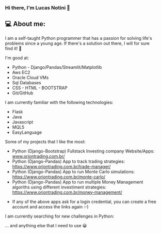 ### Hi there, I'm Lucas Notini 👋

## 💻 About me:

I am a self-taught Python programmer that has a passion for solving life's problems since a young age.
If there's a solution out there, I will for sure find it! :monocle_face:

I'm good at:
- Python - Django/Pandas/Streamlit/Matplotlib
- Aws EC2
- Oracle Cloud VMs
- Sql Databases
- CSS - HTML - BOOTSTRAP
- Git/GitHub

I am currently familiar with the following technologies:
- Flask
- Java
- Javascript
- MQL5
- EasyLanguage

Some of my projects that I like the most:
- Python (Django-Bootstrap) Fullstack Investing company Website/Apps: www.oriontrading.com.br/
- Python (Django-Pandas) App to track trading strategies: https://www.oriontrading.com.br/trade-manager/
- Python (Django-Pandas) App to run Monte Carlo simulations: https://www.oriontrading.com.br/monte-carlo/
- Python (Django-Pandas) App to run multiple Money Management algoriths using different investiment strategies: https://www.oriontrading.com.br/money-management/

* If any of the above apps ask for a login credential, you can create a free account and access the links again :-)
  

I am currently searching for new challenges in Python:

... and anything else that I need to use :grinning:


<!--
**lucasnotini/lucasnotini** is a ✨ _special_ ✨ repository because its `README.md` (this file) appears on your GitHub profile.

Here are some ideas to get you started:

- 🔭 I’m currently working on ...
- 🌱 I’m currently learning ...
- 👯 I’m looking to collaborate on ...
- 🤔 I’m looking for help with ...
- 💬 Ask me about ...
- 📫 How to reach me: ...
- 😄 Pronouns: ...
- ⚡ Fun fact: ...
-->
